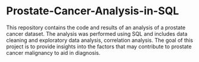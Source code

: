 # Prostate-Cancer-Analysis-in-SQL
This repository contains the code and results of an analysis of a prostate cancer dataset. The analysis was performed using SQL and includes data cleaning and exploratory data analysis, correlation analysis. The goal of this project is to provide insights into the factors that may contribute to prostate cancer malignancy to aid in diagnosis.
